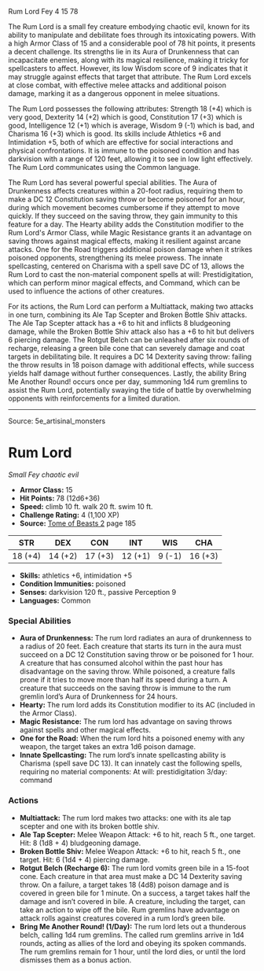 <MonsterName/>Rum Lord</MonsterName>
<CreatureType/>Fey</CreatureType>
<CR/>4</CR>
<AC/>15</AC>
<HP/>78</HP>
<summary>The Rum Lord is a small fey creature embodying chaotic evil, known for its ability to manipulate and debilitate foes through its intoxicating powers. With a high Armor Class of 15 and a considerable pool of 78 hit points, it presents a decent challenge. Its strengths lie in its Aura of Drunkenness that can incapacitate enemies, along with its magical resilience, making it tricky for spellcasters to affect. However, its low Wisdom score of 9 indicates that it may struggle against effects that target that attribute. The Rum Lord excels at close combat, with effective melee attacks and additional poison damage, marking it as a dangerous opponent in melee situations.</summary>

<detail>

The Rum Lord possesses the following attributes: Strength 18 (+4) which is very good, Dexterity 14 (+2) which is good, Constitution 17 (+3) which is good, Intelligence 12 (+1) which is average, Wisdom 9 (-1) which is bad, and Charisma 16 (+3) which is good. Its skills include Athletics +6 and Intimidation +5, both of which are effective for social interactions and physical confrontations. It is immune to the poisoned condition and has darkvision with a range of 120 feet, allowing it to see in low light effectively. The Rum Lord communicates using the Common language.

The Rum Lord has several powerful special abilities. The Aura of Drunkenness affects creatures within a 20-foot radius, requiring them to make a DC 12 Constitution saving throw or become poisoned for an hour, during which movement becomes cumbersome if they attempt to move quickly. If they succeed on the saving throw, they gain immunity to this feature for a day. The Hearty ability adds the Constitution modifier to the Rum Lord's Armor Class, while Magic Resistance grants it an advantage on saving throws against magical effects, making it resilient against arcane attacks. One for the Road triggers additional poison damage when it strikes poisoned opponents, strengthening its melee prowess. The innate spellcasting, centered on Charisma with a spell save DC of 13, allows the Rum Lord to cast the non-material component spells at will: Prestidigitation, which can perform minor magical effects, and Command, which can be used to influence the actions of other creatures.

For its actions, the Rum Lord can perform a Multiattack, making two attacks in one turn, combining its Ale Tap Scepter and Broken Bottle Shiv attacks. The Ale Tap Scepter attack has a +6 to hit and inflicts 8 bludgeoning damage, while the Broken Bottle Shiv attack also has a +6 to hit but delivers 6 piercing damage. The Rotgut Belch can be unleashed after six rounds of recharge, releasing a green bile cone that can severely damage and coat targets in debilitating bile. It requires a DC 14 Dexterity saving throw: failing the throw results in 18 poison damage with additional effects, while success yields half damage without further consequences. Lastly, the ability Bring Me Another Round! occurs once per day, summoning 1d4 rum gremlins to assist the Rum Lord, potentially swaying the tide of battle by overwhelming opponents with reinforcements for a limited duration.</detail>



---

Source: 5e_artisinal_monsters

# Rum Lord

*Small* *Fey* *chaotic evil*

- **Armor Class:** 15
- **Hit Points:** 78 (12d6+36)
- **Speed:** climb 10 ft. walk 20 ft. swim 10 ft.
- **Challenge Rating:** 4 (1,100 XP)
- **Source:** [Tome of Beasts 2](https://koboldpress.com/kpstore/product/tome-of-beasts-2-for-5th-edition) page 185

| STR | DEX | CON | INT | WIS | CHA |
| --- | --- | --- | --- | --- | --- |
| 18 (+4) | 14 (+2) | 17 (+3) | 12 (+1) | 9 (-1) | 16 (+3) |

- **Skills:** athletics +6, intimidation +5
- **Condition Immunities:** poisoned
- **Senses:** darkvision 120 ft., passive Perception 9
- **Languages:** Common

### Special Abilities

- **Aura of Drunkenness:** The rum lord radiates an aura of drunkenness to a radius of 20 feet. Each creature that starts its turn in the aura must succeed on a DC 12 Constitution saving throw or be poisoned for 1 hour. A creature that has consumed alcohol within the past hour has disadvantage on the saving throw. While poisoned, a creature falls prone if it tries to move more than half its speed during a turn. A creature that succeeds on the saving throw is immune to the rum gremlin lord’s Aura of Drunkenness for 24 hours.
- **Hearty:** The rum lord adds its Constitution modifier to its AC (included in the Armor Class).
- **Magic Resistance:** The rum lord has advantage on saving throws against spells and other magical effects.
- **One for the Road:** When the rum lord hits a poisoned enemy with any weapon, the target takes an extra 1d6 poison damage.
- **Innate Spellcasting:** The rum lord’s innate spellcasting ability is Charisma (spell save DC 13). It can innately cast the following spells, requiring no material components:
At will: prestidigitation
3/day: command

### Actions

- **Multiattack:** The rum lord makes two attacks: one with its ale tap scepter and one with its broken bottle shiv.
- **Ale Tap Scepter:** Melee Weapon Attack: +6 to hit, reach 5 ft., one target. Hit: 8 (1d8 + 4) bludgeoning damage.
- **Broken Bottle Shiv:** Melee Weapon Attack: +6 to hit, reach 5 ft., one target. Hit: 6 (1d4 + 4) piercing damage.
- **Rotgut Belch (Recharge 6):** The rum lord vomits green bile in a 15-foot cone. Each creature in that area must make a DC 14 Dexterity saving throw. On a failure, a target takes 18 (4d8) poison damage and is covered in green bile for 1 minute. On a success, a target takes half the damage and isn’t covered in bile. A creature, including the target, can take an action to wipe off the bile. Rum gremlins have advantage on attack rolls against creatures covered in a rum lord’s green bile.
- **Bring Me Another Round! (1/Day):** The rum lord lets out a thunderous belch, calling 1d4 rum gremlins. The called rum gremlins arrive in 1d4 rounds, acting as allies of the lord and obeying its spoken commands. The rum gremlins remain for 1 hour, until the lord dies, or until the lord dismisses them as a bonus action.





